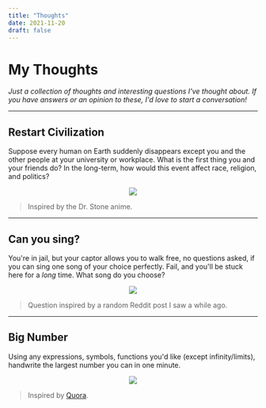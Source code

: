 ```yaml
---
title: "Thoughts"
date: 2021-11-20
draft: false
---
```


# My Thoughts
_Just a collection of thoughts and interesting questions I've thought about. If you have answers or an opinion to these, I'd love to start a conversation!_

---

## Restart Civilization
Suppose every human on Earth suddenly disappears except you and the other people at your university or workplace. What is the first thing you and your friends do? In the long-term, how would this event affect race, religion, and politics?
<p align="center">
  <img style="max-width: 90%; border-radius: 3%;" src="https://live.staticflickr.com/3088/3707562298_fbbbcc244e_b.jpg" />
</p>

> Inspired by the Dr. Stone anime.
---

## Can you sing?
You're in jail, but your captor allows you to walk free, no questions asked, if you can sing one song of your choice perfectly. Fail, and you'll be stuck here for a _long_ time. What song do you choose?
<p align="center">
  <img style="max-width: 90%; border-radius: 3%;" src="https://media-exp1.licdn.com/dms/image/C560BAQFkDzx_7dqq3A/company-logo_200_200/0?e=2159024400&v=beta&t=hhijOW5xRRl6lYmQcJ-XYhyYMkwJnjdTYu_etZcu2Lk" />
</p>

> Question inspired by a random Reddit post I saw a while ago.
---

## Big Number
Using any expressions, symbols, functions you'd like (except infinity/limits), handwrite the largest number you can in one minute.
<p align="center">
  <img style="max-width: 90%; border-radius: 3%;" src="https://miro.medium.com/max/800/1*9N0bUP0PQM4SokJHG3FA5g.jpeg" />
</p>

> Inspired by [Quora](https://www.quora.com/You-have-one-minute-to-type-the-largest-number-you-can-What-is-your-strategy).